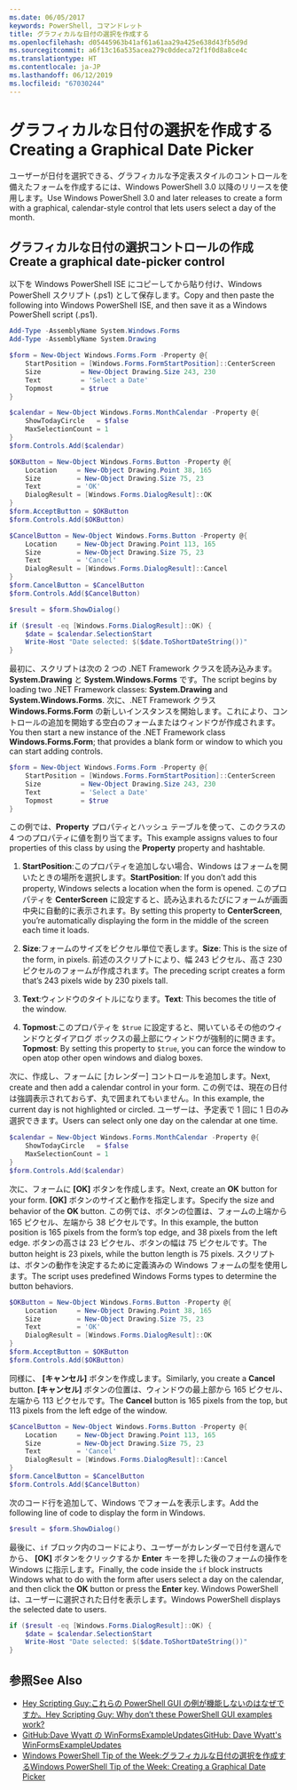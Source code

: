 ```yaml
---
ms.date: 06/05/2017
keywords: PowerShell, コマンドレット
title: グラフィカルな日付の選択を作成する
ms.openlocfilehash: d05445963b41af61a61aa29a425e638d43fb5d9d
ms.sourcegitcommit: a6f13c16a535acea279c0ddeca72f1f0d8a8ce4c
ms.translationtype: HT
ms.contentlocale: ja-JP
ms.lasthandoff: 06/12/2019
ms.locfileid: "67030244"
---
```

# <a name="creating-a-graphical-date-picker"></a><span data-ttu-id="9dc81-103">グラフィカルな日付の選択を作成する</span><span class="sxs-lookup"><span data-stu-id="9dc81-103">Creating a Graphical Date Picker</span></span>

<span data-ttu-id="9dc81-104">ユーザーが日付を選択できる、グラフィカルな予定表スタイルのコントロールを備えたフォームを作成するには、Windows PowerShell 3.0 以降のリリースを使用します。</span><span class="sxs-lookup"><span data-stu-id="9dc81-104">Use Windows PowerShell 3.0 and later releases to create a form with a graphical, calendar-style control that lets users select a day of the month.</span></span>

## <a name="create-a-graphical-date-picker-control"></a><span data-ttu-id="9dc81-105">グラフィカルな日付の選択コントロールの作成</span><span class="sxs-lookup"><span data-stu-id="9dc81-105">Create a graphical date-picker control</span></span>

<span data-ttu-id="9dc81-106">以下を Windows PowerShell ISE にコピーしてから貼り付け、Windows PowerShell スクリプト (.ps1) として保存します。</span><span class="sxs-lookup"><span data-stu-id="9dc81-106">Copy and then paste the following into Windows PowerShell ISE, and then save it as a Windows PowerShell script (.ps1).</span></span>

```powershell
Add-Type -AssemblyName System.Windows.Forms
Add-Type -AssemblyName System.Drawing

$form = New-Object Windows.Forms.Form -Property @{
    StartPosition = [Windows.Forms.FormStartPosition]::CenterScreen
    Size          = New-Object Drawing.Size 243, 230
    Text          = 'Select a Date'
    Topmost       = $true
}

$calendar = New-Object Windows.Forms.MonthCalendar -Property @{
    ShowTodayCircle   = $false
    MaxSelectionCount = 1
}
$form.Controls.Add($calendar)

$OKButton = New-Object Windows.Forms.Button -Property @{
    Location     = New-Object Drawing.Point 38, 165
    Size         = New-Object Drawing.Size 75, 23
    Text         = 'OK'
    DialogResult = [Windows.Forms.DialogResult]::OK
}
$form.AcceptButton = $OKButton
$form.Controls.Add($OKButton)

$CancelButton = New-Object Windows.Forms.Button -Property @{
    Location     = New-Object Drawing.Point 113, 165
    Size         = New-Object Drawing.Size 75, 23
    Text         = 'Cancel'
    DialogResult = [Windows.Forms.DialogResult]::Cancel
}
$form.CancelButton = $CancelButton
$form.Controls.Add($CancelButton)

$result = $form.ShowDialog()

if ($result -eq [Windows.Forms.DialogResult]::OK) {
    $date = $calendar.SelectionStart
    Write-Host "Date selected: $($date.ToShortDateString())"
}
```

<span data-ttu-id="9dc81-107">最初に、スクリプトは次の 2 つの .NET Framework クラスを読み込みます。**System.Drawing** と **System.Windows.Forms** です。</span><span class="sxs-lookup"><span data-stu-id="9dc81-107">The script begins by loading two .NET Framework classes: **System.Drawing** and **System.Windows.Forms**.</span></span>
<span data-ttu-id="9dc81-108">次に、.NET Framework クラス **Windows.Forms.Form** の新しいインスタンスを開始します。これにより、コントロールの追加を開始する空白のフォームまたはウィンドウが作成されます。</span><span class="sxs-lookup"><span data-stu-id="9dc81-108">You then start a new instance of the .NET Framework class **Windows.Forms.Form**; that provides a blank form or window to which you can start adding controls.</span></span>

```powershell
$form = New-Object Windows.Forms.Form -Property @{
    StartPosition = [Windows.Forms.FormStartPosition]::CenterScreen
    Size          = New-Object Drawing.Size 243, 230
    Text          = 'Select a Date'
    Topmost       = $true
}
```

<span data-ttu-id="9dc81-109">この例では、**Property** プロパティとハッシュ テーブルを使って、このクラスの 4 つのプロパティに値を割り当てます。</span><span class="sxs-lookup"><span data-stu-id="9dc81-109">This example assigns values to four properties of this class by using the **Property** property and hashtable.</span></span>

1. <span data-ttu-id="9dc81-110">**StartPosition**:このプロパティを追加しない場合、Windows はフォームを開いたときの場所を選択します。</span><span class="sxs-lookup"><span data-stu-id="9dc81-110">**StartPosition**: If you don’t add this property, Windows selects a location when the form is opened.</span></span>
   <span data-ttu-id="9dc81-111">このプロパティを **CenterScreen** に設定すると、読み込まれるたびにフォームが画面中央に自動的に表示されます。</span><span class="sxs-lookup"><span data-stu-id="9dc81-111">By setting this property to **CenterScreen**, you’re automatically displaying the form in the middle of the screen each time it loads.</span></span>

2. <span data-ttu-id="9dc81-112">**Size**:フォームのサイズをピクセル単位で表します。</span><span class="sxs-lookup"><span data-stu-id="9dc81-112">**Size**: This is the size of the form, in pixels.</span></span>
   <span data-ttu-id="9dc81-113">前述のスクリプトにより、幅 243 ピクセル、高さ 230 ピクセルのフォームが作成されます。</span><span class="sxs-lookup"><span data-stu-id="9dc81-113">The preceding script creates a form that’s 243 pixels wide by 230 pixels tall.</span></span>

3. <span data-ttu-id="9dc81-114">**Text**:ウィンドウのタイトルになります。</span><span class="sxs-lookup"><span data-stu-id="9dc81-114">**Text**: This becomes the title of the window.</span></span>

4. <span data-ttu-id="9dc81-115">**Topmost**:このプロパティを `$true` に設定すると、開いているその他のウィンドウとダイアログ ボックスの最上部にウィンドウが強制的に開きます。</span><span class="sxs-lookup"><span data-stu-id="9dc81-115">**Topmost**: By setting this property to `$true`, you can force the window to open atop other open windows and dialog boxes.</span></span>

<span data-ttu-id="9dc81-116">次に、作成し、フォームに [カレンダー] コントロールを追加します。</span><span class="sxs-lookup"><span data-stu-id="9dc81-116">Next, create and then add a calendar control in your form.</span></span>
<span data-ttu-id="9dc81-117">この例では、現在の日付は強調表示されておらず、丸で囲まれてもいません。</span><span class="sxs-lookup"><span data-stu-id="9dc81-117">In this example, the current day is not highlighted or circled.</span></span>
<span data-ttu-id="9dc81-118">ユーザーは、予定表で 1 回に 1 日のみ選択できます。</span><span class="sxs-lookup"><span data-stu-id="9dc81-118">Users can select only one day on the calendar at one time.</span></span>

```powershell
$calendar = New-Object Windows.Forms.MonthCalendar -Property @{
    ShowTodayCircle   = $false
    MaxSelectionCount = 1
}
$form.Controls.Add($calendar)
```

<span data-ttu-id="9dc81-119">次に、フォームに **[OK]** ボタンを作成します。</span><span class="sxs-lookup"><span data-stu-id="9dc81-119">Next, create an **OK** button for your form.</span></span>
<span data-ttu-id="9dc81-120">**[OK]** ボタンのサイズと動作を指定します。</span><span class="sxs-lookup"><span data-stu-id="9dc81-120">Specify the size and behavior of the **OK** button.</span></span>
<span data-ttu-id="9dc81-121">この例では、ボタンの位置は、フォームの上端から 165 ピクセル、左端から 38 ピクセルです。</span><span class="sxs-lookup"><span data-stu-id="9dc81-121">In this example, the button position is 165 pixels from the form’s top edge, and 38 pixels from the left edge.</span></span>
<span data-ttu-id="9dc81-122">ボタンの高さは 23 ピクセル、ボタンの幅は 75 ピクセルです。</span><span class="sxs-lookup"><span data-stu-id="9dc81-122">The button height is 23 pixels, while the button length is 75 pixels.</span></span>
<span data-ttu-id="9dc81-123">スクリプトは、ボタンの動作を決定するために定義済みの Windows フォームの型を使用します。</span><span class="sxs-lookup"><span data-stu-id="9dc81-123">The script uses predefined Windows Forms types to determine the button behaviors.</span></span>

```powershell
$OKButton = New-Object Windows.Forms.Button -Property @{
    Location     = New-Object Drawing.Point 38, 165
    Size         = New-Object Drawing.Size 75, 23
    Text         = 'OK'
    DialogResult = [Windows.Forms.DialogResult]::OK
}
$form.AcceptButton = $OKButton
$form.Controls.Add($OKButton)
```

<span data-ttu-id="9dc81-124">同様に、 **[キャンセル]** ボタンを作成します。</span><span class="sxs-lookup"><span data-stu-id="9dc81-124">Similarly, you create a **Cancel** button.</span></span>
<span data-ttu-id="9dc81-125">**[キャンセル]** ボタンの位置は、ウィンドウの最上部から 165 ピクセル、左端から 113 ピクセルです。</span><span class="sxs-lookup"><span data-stu-id="9dc81-125">The **Cancel** button is 165 pixels from the top, but 113 pixels from the left edge of the window.</span></span>

```powershell
$CancelButton = New-Object Windows.Forms.Button -Property @{
    Location     = New-Object Drawing.Point 113, 165
    Size         = New-Object Drawing.Size 75, 23
    Text         = 'Cancel'
    DialogResult = [Windows.Forms.DialogResult]::Cancel
}
$form.CancelButton = $CancelButton
$form.Controls.Add($CancelButton)
```

<span data-ttu-id="9dc81-126">次のコード行を追加して、Windows でフォームを表示します。</span><span class="sxs-lookup"><span data-stu-id="9dc81-126">Add the following line of code to display the form in Windows.</span></span>

```powershell
$result = $form.ShowDialog()
```

<span data-ttu-id="9dc81-127">最後に、`if` ブロック内のコードにより、ユーザーがカレンダーで日付を選んでから、 **[OK]** ボタンをクリックするか **Enter** キーを押した後のフォームの操作を Windows に指示します。</span><span class="sxs-lookup"><span data-stu-id="9dc81-127">Finally, the code inside the `if` block instructs Windows what to do with the form after users select a day on the calendar, and then click the **OK** button or press the **Enter** key.</span></span>
<span data-ttu-id="9dc81-128">Windows PowerShell は、ユーザーに選択された日付を表示します。</span><span class="sxs-lookup"><span data-stu-id="9dc81-128">Windows PowerShell displays the selected date to users.</span></span>

```powershell
if ($result -eq [Windows.Forms.DialogResult]::OK) {
    $date = $calendar.SelectionStart
    Write-Host "Date selected: $($date.ToShortDateString())"
}
```

## <a name="see-also"></a><span data-ttu-id="9dc81-129">参照</span><span class="sxs-lookup"><span data-stu-id="9dc81-129">See Also</span></span>

- [<span data-ttu-id="9dc81-130">Hey Scripting Guy:これらの PowerShell GUI の例が機能しないのはなぜですか。</span><span class="sxs-lookup"><span data-stu-id="9dc81-130">Hey Scripting Guy:  Why don’t these PowerShell GUI examples work?</span></span>](https://go.microsoft.com/fwlink/?LinkId=506644)
- [<span data-ttu-id="9dc81-131">GitHub:Dave Wyatt の WinFormsExampleUpdates</span><span class="sxs-lookup"><span data-stu-id="9dc81-131">GitHub: Dave Wyatt's WinFormsExampleUpdates</span></span>](https://github.com/dlwyatt/WinFormsExampleUpdates)
- [<span data-ttu-id="9dc81-132">Windows PowerShell Tip of the Week:グラフィカルな日付の選択を作成する</span><span class="sxs-lookup"><span data-stu-id="9dc81-132">Windows PowerShell Tip of the Week:  Creating a Graphical Date Picker</span></span>](https://technet.microsoft.com/library/ff730942.aspx)
